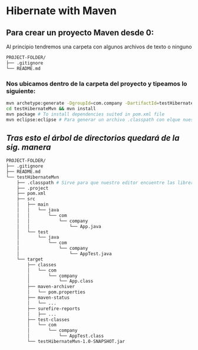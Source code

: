 # Hibernate with Maven

## Para crear un proyecto Maven desde 0:
Al principio tendremos una carpeta con algunos archivos de texto o ninguno
```bash
PROJECT-FOLDER/
├── .gitignore
└── README.md
```

### Nos ubicamos dentro de la carpeta del proyecto y tipeamos lo siguiente:
```bash
mvn archetype:generate -DgroupId=com.company -DartifactId=testHibernateMvn -DarchetypeArtifactId=maven-archetype-quickstart -Dversion=1.0-SNAPSHOT
cd testHibernateMvn && mvn install
mvn package # To install dependencies suited in pom.xml file
mvn eclipse:eclipse # Para generar un archivo .classpath con elque nuestro editor o IDE(Eclipse y VSCode) puede encontrar las dependencias descargadas
```

## ___Tras esto el árbol de directorios quedará de la sig. manera___
```bash
PROJECT-FOLDER/
├── .gitignore
├── README.md
└── testHibernateMvn
    ├── .classpath # Sirve para que nuestro editor encuentre las librerias y nuestro proyecto
    ├── .project
    ├── pom.xml
    ├── src
    │   ├── main
    │   │   └── java
    │   │       └── com
    │   │           └── company
    │   │               └── App.java
    │   └── test
    │       └── java
    │           └── com
    │               └── company
    │                   └── AppTest.java
    └── target
        ├── classes
        │   └── com
        │       └── company
        │           └── App.class
        ├── maven-archiver
        │   └── pom.properties
        ├── maven-status
        │   └── ...
        ├── surefire-reports
        │   ├── ...
        ├── test-classes
        │   └── com
        │       └── company
        │           └── AppTest.class
        └── testHibernateMvn-1.0-SNAPSHOT.jar
```